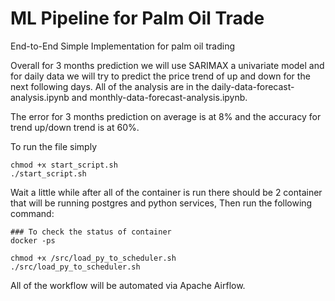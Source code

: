 # ML Pipeline for Palm Oil Trade
End-to-End Simple Implementation for palm oil trading

Overall for 3 months prediction we will use SARIMAX a univariate model and for daily data we will try to predict the price trend of up and down for the next following days. All of the analysis are in the daily-data-forecast-analysis.ipynb and monthly-data-forecast-analysis.ipynb.

The error for 3 months prediction on average is at 8% and the accuracy for trend up/down trend is at 60%.

To run the file simply 
```
chmod +x start_script.sh
./start_script.sh
```

Wait a little while after all of the container is run there should be 2 container that will be running postgres and python services, Then run the following command:
```
### To check the status of container
docker -ps

chmod +x /src/load_py_to_scheduler.sh
./src/load_py_to_scheduler.sh
```

All of the workflow will be automated via Apache Airflow.

